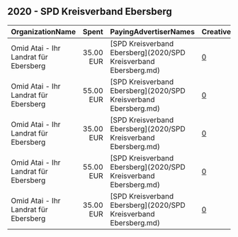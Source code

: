## 2020 - SPD Kreisverband Ebersberg 
|OrganizationName|Spent|PayingAdvertiserNames|CreativeUrls|Impressions|Genders|AgeBrackets|CountryCodes|BillingAddresses|CandidateBallotInformation|
|:---|---:|:---|:---|---:|:---|:---|:---|:---|:---|
|Omid Atai - Ihr Landrat für Ebersberg|35.00 EUR|[SPD Kreisverband Ebersberg](2020/SPD Kreisverband Ebersberg.md)|[0](https://www.snap.com/political-ads/asset/9fe14a41d5d2402357e7ab79672baf36c4cd9b27ecf98db82d6ec94338540acf?mediaType=jpeg)|15,425||17+|germany|"Blumenstr. 70,Poing,85586,DE"|Omid in forest|
|Omid Atai - Ihr Landrat für Ebersberg|55.00 EUR|[SPD Kreisverband Ebersberg](2020/SPD Kreisverband Ebersberg.md)|[0](https://www.snap.com/political-ads/asset/f639025cea3cf6c75415f3bfe41c84b88ee9f1f2218db4705d90e22d1ac8ea92?mediaType=jpeg)|18,856||16+|germany|"Blumenstr. 70,Poing,85586,DE"|Omid Atai|
|Omid Atai - Ihr Landrat für Ebersberg|35.00 EUR|[SPD Kreisverband Ebersberg](2020/SPD Kreisverband Ebersberg.md)|[0](https://www.snap.com/political-ads/asset/a89944da8a2e390532b3bf2a3e8c5f35cd8c26c927a9cb81d3864ea4c60b1181?mediaType=jpeg)|12,872||16+|germany|"Blumenstr. 70,Poing,85586,DE"|Omid Atai|
|Omid Atai - Ihr Landrat für Ebersberg|55.00 EUR|[SPD Kreisverband Ebersberg](2020/SPD Kreisverband Ebersberg.md)|[0](https://www.snap.com/political-ads/asset/8497600a883b8d31a4e0e1b34a8b5f9da5d6ec6015ebf7963ba49a21c64ba90a?mediaType=jpeg)|20,619||16+|germany|"Blumenstr. 70,Poing,85586,DE"|Omid Atai|
|Omid Atai - Ihr Landrat für Ebersberg|35.00 EUR|[SPD Kreisverband Ebersberg](2020/SPD Kreisverband Ebersberg.md)|[0](https://www.snap.com/political-ads/asset/0f60d1f8527bc3dbd8e3601fe8beae934e590edf147407176daafd275095b101?mediaType=jpeg)|12,972||17+|germany|"Blumenstr. 70,Poing,85586,DE"|Omid with dog|
